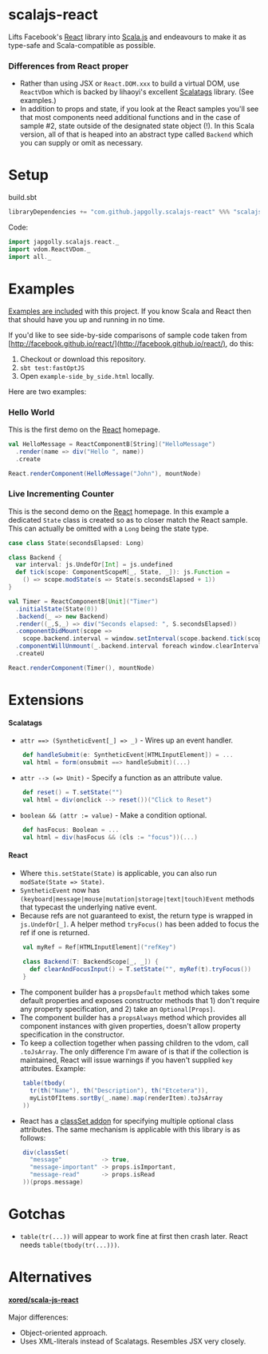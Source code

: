scalajs-react
=============

Lifts Facebook's [React](http://facebook.github.io/react/) library into [Scala.js](http://www.scala-js.org/) and endeavours to make it as type-safe and Scala-compatible as possible.

### Differences from React proper
* Rather than using JSX or `React.DOM.xxx` to build a virtual DOM, use `ReactVDom` which is backed by lihaoyi's excellent [Scalatags](https://github.com/lihaoyi/scalatags) library. (See examples.)
* In addition to props and state, if you look at the React samples you'll see that most components need additional functions and in the case of sample #2, state outside of the designated state object (!). In this Scala version, all of that is heaped into an abstract type called `Backend` which you can supply or omit as necessary.

Setup
=====

build.sbt
```scala
libraryDependencies += "com.github.japgolly.scalajs-react" %%% "scalajs-react" % "0.2.0"
```

Code:
```scala
import japgolly.scalajs.react._
import vdom.ReactVDom._
import all._
```

Examples
========

[Examples are included](https://github.com/japgolly/scalajs-react/tree/master/src/test/scala/japgolly/scalajs/react/example) with this project. If you know Scala and React then that should have you up and running in no time.

If you'd like to see side-by-side comparisons of sample code taken from [http://facebook.github.io/react/](http://facebook.github.io/react/), do this:

1. Checkout or download this repository.
1. `sbt test:fastOptJS`
1. Open `example-side_by_side.html` locally.

Here are two examples:

### Hello World
This is the first demo on the [React](http://facebook.github.io/react/) homepage.
```scala
val HelloMessage = ReactComponentB[String]("HelloMessage")
  .render(name => div("Hello ", name))
  .create

React.renderComponent(HelloMessage("John"), mountNode)
```

### Live Incrementing Counter
This is the second demo on the [React](http://facebook.github.io/react/) homepage.
In this example a dedicated `State` class is created so as to closer match the React sample. This can actually be omitted with a `Long` being the state type.
```scala
case class State(secondsElapsed: Long)

class Backend {
  var interval: js.UndefOr[Int] = js.undefined
  def tick(scope: ComponentScopeM[_, State, _]): js.Function =
    () => scope.modState(s => State(s.secondsElapsed + 1))
}

val Timer = ReactComponentB[Unit]("Timer")
  .initialState(State(0))
  .backend(_ => new Backend)
  .render((_,S,_) => div("Seconds elapsed: ", S.secondsElapsed))
  .componentDidMount(scope =>
    scope.backend.interval = window.setInterval(scope.backend.tick(scope), 1000))
  .componentWillUnmount(_.backend.interval foreach window.clearInterval)
  .createU

React.renderComponent(Timer(), mountNode)
```

Extensions
==========

#### Scalatags
* `attr ==> (SyntheticEvent[_] => _)` - Wires up an event handler.
```scala
    def handleSubmit(e: SyntheticEvent[HTMLInputElement]) = ...
    val html = form(onsubmit ==> handleSubmit)(...)
```
* `attr --> (=> Unit)` - Specify a function as an attribute value.
```scala
    def reset() = T.setState("")
    val html = div(onclick --> reset())("Click to Reset")
```
* `boolean && (attr := value)` - Make a condition optional.
```scala
    def hasFocus: Boolean = ...
    val html = div(hasFocus && (cls := "focus"))(...)
```

#### React
* Where `this.setState(State)` is applicable, you can also run `modSate(State => State)`.
* `SyntheticEvent` now has `(keyboard|message|mouse|mutation|storage|text|touch)Event` methods that typecast the underlying native event.
* Because refs are not guaranteed to exist, the return type is wrapped in `js.UndefOr[_]`. A helper method `tryFocus()` has been added to focus the ref if one is returned.
```scala
    val myRef = Ref[HTMLInputElement]("refKey")
    
    class Backend(T: BackendScope[_, _]) {
      def clearAndFocusInput() = T.setState("", myRef(t).tryFocus())
    }
```
* The component builder has a `propsDefault` method which takes some default properties and exposes constructor methods that 1) don't require any property specification, and 2) take an `Optional[Props]`.
* The component builder has a `propsAlways` method which provides all component instances with given properties, doesn't allow property specification in the constructor.
* To keep a collection together when passing children to the vdom, call `.toJsArray`. The only difference I'm aware of is that if the collection is maintained, React will issue warnings if you haven't supplied `key` attributes. Example:
```scala
    table(tbody(
      tr(th("Name"), th("Description"), th("Etcetera")),
      myListOfItems.sortBy(_.name).map(renderItem).toJsArray
    ))
```
* React has a [classSet addon](http://facebook.github.io/react/docs/class-name-manipulation.html)
  for specifying multiple optional class attributes. The same mechanism is applicable with this library is as follows:
```scala
    div(classSet(
      "message"           -> true,
      "message-important" -> props.isImportant,
      "message-read"      -> props.isRead
    ))(props.message)
```


Gotchas
=======

* `table(tr(...))` will appear to work fine at first then crash later. React needs `table(tbody(tr(...)))`.



Alternatives
============

#### [xored/scala-js-react](https://github.com/xored/scala-js-react)
Major differences:
- Object-oriented approach.
- Uses XML-literals instead of Scalatags. Resembles JSX very closely.
